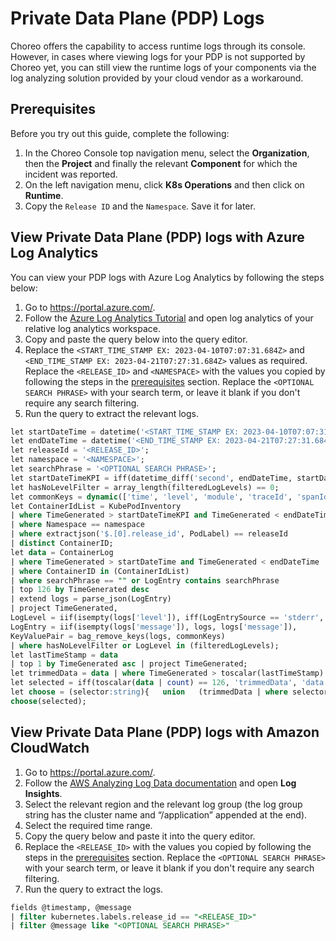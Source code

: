 # Private Data Plane (PDP) Logs 

Choreo offers the capability to access runtime logs through its console. However, in cases where viewing logs for your PDP is not supported by Choreo yet, you can still view the runtime logs of your components via the log analyzing solution provided by your cloud vendor as a workaround.

## Prerequisites

Before you try out this guide, complete the following:

1. In the Choreo Console top navigation menu, select the **Organization**, then the **Project** and finally the relevant **Component** for which the incident was reported.
2. On the left navigation menu, click **K8s Operations** and then click on **Runtime**.
3. Copy the `Release ID` and the `Namespace`. Save it for later.

## View Private Data Plane (PDP) logs with Azure Log Analytics

You can view your PDP logs with Azure Log Analytics by following the steps below: 

1. Go to https://portal.azure.com/.
2. Follow the [Azure Log Analytics Tutorial](https://learn.microsoft.com/en-us/azure/azure-monitor/logs/log-analytics-tutorial#open-log-analytics) and open log analytics of your relative log analytics workspace.
3. Copy and paste the query below into the query editor. 
4. Replace the `<START_TIME_STAMP EX: 2023-04-10T07:07:31.684Z>` and `<END_TIME_STAMP EX: 2023-04-21T07:27:31.684Z>` values as required. Replace the `<RELEASE_ID>` and `<NAMESPACE>` with the values you copied by following the steps in the [prerequisites](#prerequisites) section. Replace the `<OPTIONAL SEARCH PHRASE>` with your search term, or leave it blank if you don't require any search filtering.
5. Run the query to extract the relevant logs.

```SQL
let startDateTime = datetime('<START_TIME_STAMP EX: 2023-04-10T07:07:31.684Z>');
let endDateTime = datetime('<END_TIME_STAMP EX: 2023-04-21T07:27:31.684Z>');
let releaseId = '<RELEASE_ID>';
let namespace = '<NAMESPACE>';
let searchPhrase = '<OPTIONAL SEARCH PHRASE>';
let startDateTimeKPI = iff(datetime_diff('second', endDateTime, startDateTime) > 60, startDateTime, endDateTime - 2m);let endDateTimeKPI = iff(datetime_diff('second', endDateTime, startDateTime) > 60, endDateTime, startDateTime + 2m);let filteredLogLevels = dynamic([]);
let hasNoLevelFilter = array_length(filteredLogLevels) == 0;
let commonKeys = dynamic(['time', 'level', 'module', 'traceId', 'spanId', 'message']);
let ContainerIdList = KubePodInventory
| where TimeGenerated > startDateTimeKPI and TimeGenerated < endDateTimeKPI
| where Namespace == namespace
| where extractjson('$.[0].release_id', PodLabel) == releaseId
| distinct ContainerID;
let data = ContainerLog
| where TimeGenerated > startDateTime and TimeGenerated < endDateTime
| where ContainerID in (ContainerIdList)
| where searchPhrase == "" or LogEntry contains searchPhrase
| top 126 by TimeGenerated desc
| extend logs = parse_json(LogEntry)
| project TimeGenerated, 
LogLevel = iif(isempty(logs['level']), iff(LogEntrySource == 'stderr', 'ERROR', 'INFO'), logs['level']), 
LogEntry = iif(isempty(logs['message']), logs, logs['message']),
KeyValuePair = bag_remove_keys(logs, commonKeys)
| where hasNoLevelFilter or LogLevel in (filteredLogLevels);
let lastTimeStamp = data 
| top 1 by TimeGenerated asc | project TimeGenerated;
let trimmedData = data | where TimeGenerated > toscalar(lastTimeStamp)| sort by TimeGenerated desc;
let selected = iff(toscalar(data | count) == 126, 'trimmedData', 'data');
let choose = (selector:string){   union   (trimmedData | where selector == 'trimmedData'),    (data | where selector == 'data')};
choose(selected);
```

## View Private Data Plane (PDP) logs with Amazon CloudWatch

1. Go to https://portal.azure.com/.
2. Follow the [AWS Analyzing Log Data documentation](https://docs.aws.amazon.com/AmazonCloudWatch/latest/logs/AnalyzingLogData.html) and open **Log Insights**.
3. Select the relevant region and the relevant log group (the log group string has the cluster name and “/application” appended at the end).
4. Select the required time range. 
4. Copy the query below and paste it into the query editor. 
5. Replace the `<RELEASE_ID>` with the values you copied by following the steps in the [prerequisites](#prerequisites) section. Replace the `<OPTIONAL SEARCH PHRASE>` with your search term, or leave it blank if you don't require any search filtering.
6. Run the query to extract the logs.

```  SQL 
fields @timestamp, @message
| filter kubernetes.labels.release_id == "<RELEASE_ID>"
| filter @message like "<OPTIONAL SEARCH PHRASE>"
```
